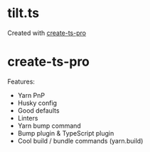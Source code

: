 # tilt.ts

Created with [create-ts-pro](https://github.com/Milo123459/create-ts-pro)

# create-ts-pro

Features:

* Yarn PnP
* Husky config
* Good defaults
* Linters
* Yarn bump command
* Bump plugin & TypeScript plugin
* Cool build / bundle commands (yarn.build)